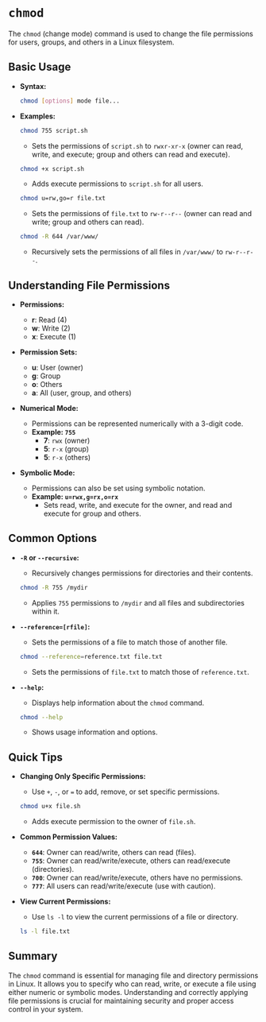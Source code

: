 # `chmod`

The `chmod` (change mode) command is used to change the file permissions for users, groups, and others in a Linux filesystem.

## Basic Usage

- **Syntax:**

  ```sh
  chmod [options] mode file...
  ```

- **Examples:**

  ```sh
  chmod 755 script.sh
  ```

  - Sets the permissions of `script.sh` to `rwxr-xr-x` (owner can read, write, and execute; group and others can read and execute).

  ```sh
  chmod +x script.sh
  ```

  - Adds execute permissions to `script.sh` for all users.

  ```sh
  chmod u=rw,go=r file.txt
  ```

  - Sets the permissions of `file.txt` to `rw-r--r--` (owner can read and write; group and others can read).

  ```sh
  chmod -R 644 /var/www/
  ```

  - Recursively sets the permissions of all files in `/var/www/` to `rw-r--r--`.

## Understanding File Permissions

- **Permissions:**
  - **r**: Read (4)
  - **w**: Write (2)
  - **x**: Execute (1)

- **Permission Sets:**
  - **u**: User (owner)
  - **g**: Group
  - **o**: Others
  - **a**: All (user, group, and others)

- **Numerical Mode:**
  - Permissions can be represented numerically with a 3-digit code.
  - **Example: `755`**
    - **7**: `rwx` (owner)
    - **5**: `r-x` (group)
    - **5**: `r-x` (others)

- **Symbolic Mode:**
  - Permissions can also be set using symbolic notation.
  - **Example: `u=rwx,g=rx,o=rx`**
    - Sets read, write, and execute for the owner, and read and execute for group and others.

## Common Options

- **`-R` or `--recursive`:**
  - Recursively changes permissions for directories and their contents.

  ```sh
  chmod -R 755 /mydir
  ```

  - Applies `755` permissions to `/mydir` and all files and subdirectories within it.

- **`--reference=[rfile]`:**
  - Sets the permissions of a file to match those of another file.

  ```sh
  chmod --reference=reference.txt file.txt
  ```

  - Sets the permissions of `file.txt` to match those of `reference.txt`.

- **`--help`:**
  - Displays help information about the `chmod` command.

  ```sh
  chmod --help
  ```

  - Shows usage information and options.

## Quick Tips

- **Changing Only Specific Permissions:**
  - Use `+`, `-`, or `=` to add, remove, or set specific permissions.

  ```sh
  chmod u+x file.sh
  ```

  - Adds execute permission to the owner of `file.sh`.

- **Common Permission Values:**
  - **`644`**: Owner can read/write, others can read (files).
  - **`755`**: Owner can read/write/execute, others can read/execute (directories).
  - **`700`**: Owner can read/write/execute, others have no permissions.
  - **`777`**: All users can read/write/execute (use with caution).

- **View Current Permissions:**
  - Use `ls -l` to view the current permissions of a file or directory.

  ```sh
  ls -l file.txt
  ```

## Summary

The `chmod` command is essential for managing file and directory permissions in Linux. It allows you to specify who can read, write, or execute a file using either numeric or symbolic modes. Understanding and correctly applying file permissions is crucial for maintaining security and proper access control in your system.